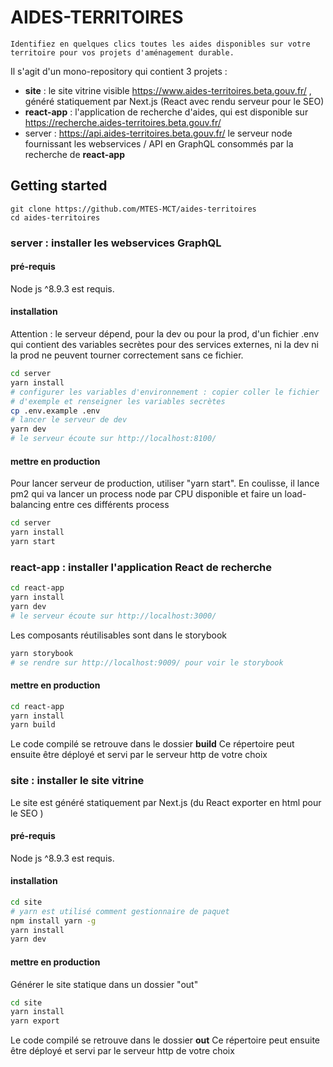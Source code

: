 # AIDES-TERRITOIRES

`Identifiez en quelques clics toutes les aides disponibles sur votre territoire pour vos projets d'aménagement durable.`

Il s'agit d'un mono-repository qui contient 3 projets :

- **site** : le site vitrine visible https://www.aides-territoires.beta.gouv.fr/ , généré statiquement par Next.js (React avec rendu serveur pour le SEO)
- **react-app** : l'application de recherche d'aides, qui est disponible sur https://recherche.aides-territoires.beta.gouv.fr/
- server : https://api.aides-territoires.beta.gouv.fr/ le serveur node fournissant les webservices / API en GraphQL consommés par la recherche de **react-app**

## Getting started

```
git clone https://github.com/MTES-MCT/aides-territoires
cd aides-territoires
```

### server : installer les webservices GraphQL

#### pré-requis

Node js ^8.9.3 est requis.

#### installation

Attention : le serveur dépend, pour la dev ou pour la prod, d'un fichier .env
qui contient des variables secrètes pour des services externes, ni la dev ni la prod ne peuvent tourner correctement sans ce fichier.

```sh
cd server
yarn install
# configurer les variables d'environnement : copier coller le fichier
# d'exemple et renseigner les variables secrètes
cp .env.example .env
# lancer le serveur de dev
yarn dev
# le serveur écoute sur http://localhost:8100/
```

#### mettre en production

Pour lancer serveur de production, utiliser "yarn start".
En coulisse, il lance pm2 qui va lancer un process node par CPU disponible et
faire un load-balancing entre ces différents process

```sh
cd server
yarn install
yarn start
```

### react-app : installer l'application React de recherche

```sh
cd react-app
yarn install
yarn dev
# le serveur écoute sur http://localhost:3000/
```

Les composants réutilisables sont dans le storybook

```sh
yarn storybook
# se rendre sur http://localhost:9009/ pour voir le storybook
```

#### mettre en production

```sh
cd react-app
yarn install
yarn build
```

Le code compilé se retrouve dans le dossier **build**
Ce répertoire peut ensuite être déployé et servi par le serveur http de votre choix

### site : installer le site vitrine

Le site est généré statiquement par Next.js (du React exporter en html pour le SEO )

#### pré-requis

Node js ^8.9.3 est requis.

#### installation

```sh
cd site
# yarn est utilisé comment gestionnaire de paquet
npm install yarn -g
yarn install
yarn dev
```

#### mettre en production

Générer le site statique dans un dossier "out"

```sh
cd site
yarn install
yarn export
```

Le code compilé se retrouve dans le dossier **out**
Ce répertoire peut ensuite être déployé et servi par le serveur http de votre choix
